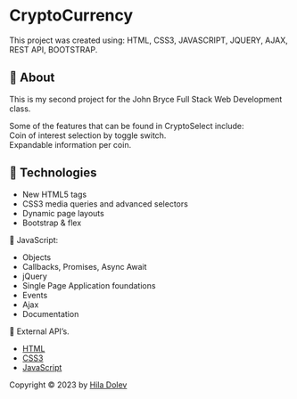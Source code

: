# CryptoCurrency

This project was created using: HTML, CSS3, JAVASCRIPT, JQUERY, AJAX, REST API, BOOTSTRAP.

## :dart: About

This is my second project for the John Bryce Full Stack Web Development class.

Some of the features that can be found in CryptoSelect include: </br>
Coin of interest selection by toggle switch. </br>
Expandable information per coin. </br>

## :rocket: Technologies

<ul>
    <li> New HTML5 tags</li>
    <li>CSS3 media queries and advanced selectors</li>
    <li>Dynamic page layouts</li>
    <li>Bootstrap & flex</li>
</ul>

🔹 JavaScript:

<ul>
    <li> Objects</li>
    <li>Callbacks, Promises, Async Await</li>
    <li>jQuery</li>
    <li> Single Page Application foundations</li>
    <li>Events</li>
    <li>Ajax</li>
    <li>Documentation</li>
</ul>

🔹 External API’s.

- [HTML](https://html.com/)
- [CSS3](https://developer.mozilla.org/en-US/docs/Web/CSS/)
- [JavaScript](https://www.javascript.com/)

Copyright © 2023 by <a href="https://github.com/Hiladolev" target="_blank">Hila Dolev</a>

&#xa0;
